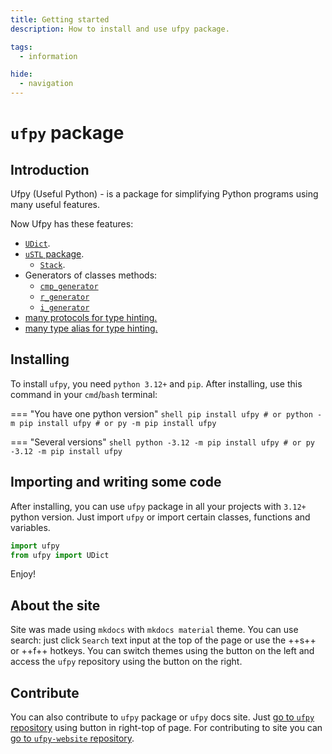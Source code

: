 ```yaml
---
title: Getting started
description: How to install and use ufpy package.

tags:
  - information

hide:
  - navigation
---
```


# `ufpy` package

## Introduction

Ufpy (Useful Python) - is a package for simplifying Python programs using many useful features.

Now Ufpy has these features:

- [`UDict`](useful_classes/udict.md "Useful dict.").
- [`uSTL` package](uSTL/index.md).
    - [`Stack`](uSTL/stack.md).
- Generators of classes methods:
    - [`cmp_generator`](useful_features/generators.md "Compare generator. In latest python version were deleted __cmp__ method. With this generator you can use __cmp__ in your class")
    - [`r_generator`](useful_features/generators.md "Reverse generator. Generating __r...__ methods for math operations")
    - [`i_generator`](useful_features/generators.md "I methods generator. Generating __i...__ method for math operations")
- [many protocols for type hinting.](type_checking/protocols.md)
- [many type alias for type hinting.](type_checking/type_alias.md)

## Installing

To install `ufpy`, you need `python 3.12+` and `pip`.
After installing, use this command in your `cmd`/`bash` terminal:

=== "You have one python version"
    ```shell
    pip install ufpy
    # or
    python -m pip install ufpy
    # or
    py -m pip install ufpy
    ```

=== "Several versions"
    ```shell
    python -3.12 -m pip install ufpy
    # or
    py -3.12 -m pip install ufpy
    ```

## Importing and writing some code

After installing, you can use `ufpy` package in all your projects with `3.12+` python version.
Just import `ufpy` or import certain classes, functions and variables.

```python
import ufpy
from ufpy import UDict
```

Enjoy!

## About the site

Site was made using `mkdocs` with `mkdocs material` theme. You can use search: just click `Search`
text input at the top of the page or use the ++s++ or ++f++ hotkeys. You can switch themes using the
button on the left and access the `ufpy` repository using the button on the right.

## Contribute

You can also contribute to `ufpy` package or `ufpy` docs site. Just 
[go to `ufpy` repository](https://github.com/honey-team/ufpy) using
button in right-top of page. For contributing to site you can
[go to `ufpy-website` repository](https://github.com/honey-team/ufpy-website).
